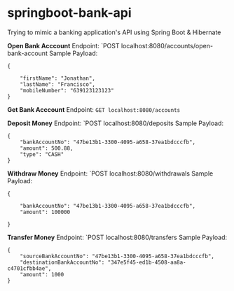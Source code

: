 # springboot-bank-api
Trying to mimic a banking application's API using Spring Boot &amp; Hibernate

**Open Bank Acccount**
Endpoint: `POST localhost:8080/accounts/open-bank-account
Sample Payload: 
```
{

	"firstName": "Jonathan",
	"lastName": "Francisco",
	"mobileNumber": "639123123123"
}
```


**Get Bank Acccount**
Endpoint: `GET localhost:8080/accounts`


**Deposit Money**
Endpoint: `POST localhost:8080/deposits
Sample Payload: 
```
{
	"bankAccountNo": "47be13b1-3300-4095-a658-37ea1bdcccfb",
	"amount": 500.88,
	"type": "CASH"
}
```


**Withdraw Money**
Endpoint: `POST localhost:8080/withdrawals
Sample Payload: 
```
{

	"bankAccountNo": "47be13b1-3300-4095-a658-37ea1bdcccfb",
	"amount": 100000

}
```


**Transfer Money**
Endpoint: `POST localhost:8080/transfers
Sample Payload: 
```
{
	"sourceBankAccountNo": "47be13b1-3300-4095-a658-37ea1bdcccfb",
	"destinationBankAccountNo": "347e5f45-ed1b-4508-aa8a-c4701cfbb4ae",
	"amount": 1000
}
```
